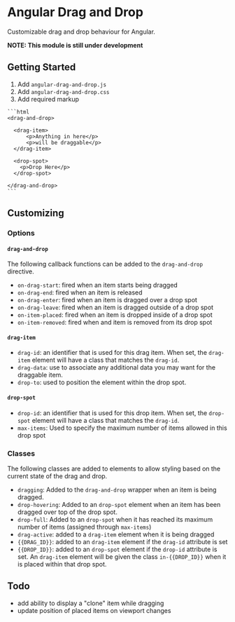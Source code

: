 # Angular Drag and Drop
Customizable drag and drop behaviour for Angular.

**NOTE: This module is still under development**

## Getting Started

  1. Add `angular-drag-and-drop.js`
  2. Add `angular-drag-and-drop.css`
  3. Add required markup

    ```html
    <drag-and-drop>

      <drag-item>
          <p>Anything in here</p>
          <p>will be draggable</p>
      </drag-item>

      <drop-spot>
        <p>Drop Here</p>
      </drop-spot>

    </drag-and-drop>
    ```

## Customizing

### Options

#### `drag-and-drop`
The following callback functions can be added to the `drag-and-drop` directive.

  - `on-drag-start`: fired when an item starts being dragged
  - `on-drag-end`: fired when an item is released
  - `on-drag-enter`: fired when an item is dragged over a drop spot
  - `on-drag-leave`: fired when an item is dragged outside of a drop spot
  - `on-item-placed`: fired when an item is dropped inside of a drop spot
  - `on-item-removed`: fired when and item is removed from its drop spot

#### `drag-item`
  - `drag-id`: an identifier that is used for this drag item.  When set, the `drag-item` element will have a class that matches the `drag-id`.
  - `drag-data`: use to associate any additional data you may want for the draggable item.
  - `drop-to`: used to position the element within the drop spot.

#### `drop-spot`
  - `drop-id`: an identifier that is used for this drop item.  When set, the `drop-spot` element will have a class that matches the `drag-id`.
  - `max-items`: Used to specify the maximum number of items allowed in this drop spot

### Classes
  The following classes are added to elements to allow styling based on the current state of the drag and drop.

  - `dragging`: Added to the `drag-and-drop` wrapper when an item is being dragged.
  - `drop-hovering`: Added to an `drop-spot` element when an item has been dragged over top of the drop spot.
  - `drop-full`: Added to an `drop-spot` when it has reached its maximum number of items (assigned through `max-items`)
  - `drag-active`: added to a `drag-item` element when it is being dragged
  - `{{DRAG_ID}}`: added to an `drag-item` element if the `drag-id` attribute is set
  - `{{DROP_ID}}`: added to an `drop-spot` element if the `drop-id` attribute is set. An `drag-item` element will be given the class `in-{{DROP_ID}}` when it is placed within that drop spot.

## Todo

  - add ability to display a "clone" item while dragging
  - update position of placed items on viewport changes
